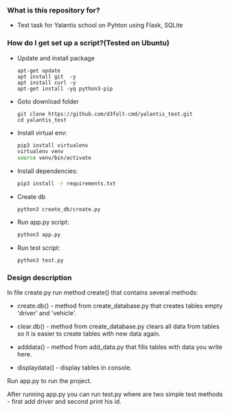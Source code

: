 ### What is this repository for? ###

* Test task for Yalantis school on Pyhton using Flask, SQLite

### How do I get set up a script?(Tested on Ubuntu) ###

* Update and install package
    ```
    apt-get update
    apt install git  -y
    apt install curl -y
    apt-get install -yq python3-pip
    ```
* Goto download folder
    ```
    git clone https://github.com/d3folt-cmd/yalantis_test.git
    cd yalantis_test
    ```
* Install virtual env:
    ```bash
    pip3 install virtualenv
    virtualenv venv
    source venv/bin/activate
    ```
* Install dependencies:
    ```bash
    pip3 install -r requirements.txt
    ```
* Create db
    ```
    python3 create_db/create.py
    ```
* Run app.py script:  
    ```bash
    python3 app.py
    ```
* Run test script:
    ```
    python3 test.py
    ```

### Design description

In file create.py run method create() that contains several methods:

* create.db() - method from create_database.py that creates tables empty 'driver' and 'vehicle'.

* clear.db() - method from create_database.py clears all data from tables so it is easier to create tables with new data again.

* adddata() - method from add_data.py that fills tables with data you write here.

* displaydata() - display tables in console.

Run app.py to run the project.

After running app.py you can run test.py where are two simple test methods - first add driver and second print his id.
